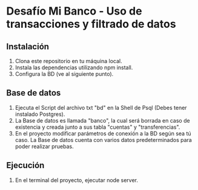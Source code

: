 # Desafío Mi Banco - Uso de transacciones y filtrado de datos

## Instalación

1. Clona este repositorio en tu máquina local.
2. Instala las dependencias utilizando npm install.
3. Configura la BD (ve al siguiente punto).

## Base de datos

1. Ejecuta el Script del archivo txt "bd" en la Shell de Psql (Debes tener instalado Postgres).
2. La Base de datos es llamada "banco", la cual será borrada en caso de existencia y creada junto a sus tabla "cuentas" y "transferencias".
3. En el proyecto modificar parámetros de conexión a la BD según sea tú caso.
La Base de datos cuenta con varios datos predeterminados para poder realizar pruebas.

## Ejecución
1. En el terminal del proyecto, ejecutar node server.
